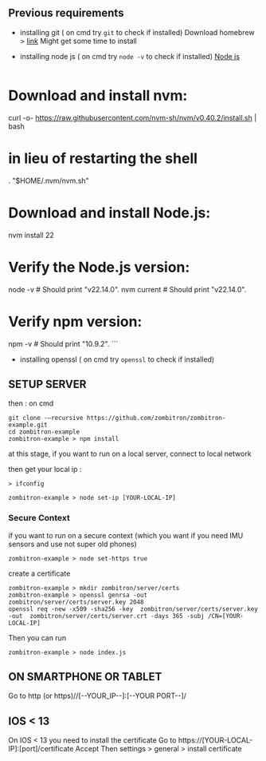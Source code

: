 ## Previous requirements
- installing git ( on cmd try ```git``` to check if installed)
    Download homebrew > [link](https://brew.sh/)
    Might get some time to install

- installing node js ( on cmd try ```node -v``` to check if installed)
    [Node js](https://nodejs.org/en/download)
    ```
# Download and install nvm:
curl -o- https://raw.githubusercontent.com/nvm-sh/nvm/v0.40.2/install.sh | bash
# in lieu of restarting the shell
\. "$HOME/.nvm/nvm.sh"
# Download and install Node.js:
nvm install 22
# Verify the Node.js version:
node -v # Should print "v22.14.0".
nvm current # Should print "v22.14.0".
# Verify npm version:
npm -v # Should print "10.9.2". 
    ```

- installing openssl ( on cmd try ```openssl``` to check if installed)

## SETUP SERVER
then : on cmd
```
git clone -–recursive https://github.com/zombitron/zombitron-example.git 
cd zombitron-example
zombitron-example > npm install
```
at this stage, if you want to run on a local server, connect to local network

then get your local ip :

```
> ifconfig
```

```
zombitron-example > node set-ip [YOUR-LOCAL-IP]
```
### Secure Context
if you want to run on a secure context (which you want if you need IMU sensors and use not super old phones)
```
zombitron-example > node set-https true
```

create a certificate
```
zombitron-example > mkdir zombitron/server/certs
zombitron-example > openssl genrsa -out zombitron/server/certs/server.key 2048
openssl req -new -x509 -sha256 -key  zombitron/server/certs/server.key -out  zombitron/server/certs/server.crt -days 365 -subj /CN=[YOUR-LOCAL-IP]
```

Then you can run 
```
zombitron-example > node index.js
```


## ON SMARTPHONE OR TABLET 
Go to http (or https)//[--YOUR_IP--]:[--YOUR PORT--]/

## IOS < 13 
On IOS < 13 you need to install the certificate 
Go to https://[YOUR-LOCAL-IP]:[port]/certificate
Accept 
Then settings > general > install certificate
